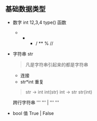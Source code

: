 ## 基础数据类型

* 数字 int 12,3,4  type() 函数
    + - * / ** % //
    
* 字符串  str
    > 凡是字符串引起来的都是字符串
    + 连接
    * str*int 重复
    > str -> int   int(str)
    > int -> str   str(int) 
    
    
    跨行字符串 ''' '''  | ''' '''
* bool 值
    True | False
    

